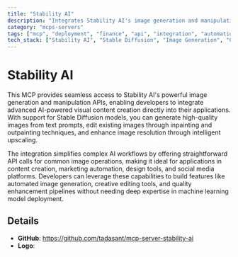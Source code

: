 ```yaml
---
title: "Stability AI"
description: "Integrates Stability AI's image generation and manipulation capabilities for editing, upscaling, and more via Stable Diffusion models."
category: "mcps-servers"
tags: ["mcp", "deployment", "finance", "api", "integration", "automation"]
tech_stack: ["Stability AI", "Stable Diffusion", "Image Generation", "Computer Vision", "AI/ML APIs"]
---
```


# Stability AI

This MCP provides seamless access to Stability AI's powerful image generation and manipulation APIs, enabling developers to integrate advanced AI-powered visual content creation directly into their applications. With support for Stable Diffusion models, you can generate high-quality images from text prompts, edit existing images through inpainting and outpainting techniques, and enhance image resolution through intelligent upscaling.

The integration simplifies complex AI workflows by offering straightforward API calls for common image operations, making it ideal for applications in content creation, marketing automation, design tools, and social media platforms. Developers can leverage these capabilities to build features like automated image generation, creative editing tools, and quality enhancement pipelines without needing deep expertise in machine learning model deployment.

## Details

- **GitHub**: https://github.com/tadasant/mcp-server-stability-ai
- **Logo**: 
